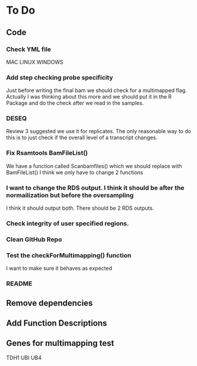 # To Do

## Code

### Check YML file
MAC
LINUX
WINDOWS

### Add step checking probe specificity
Just before writing the final bam we should check for a multimapped flag.
  Actually I was thinking about this more and we should put it in the R Package and do the check after we read in the samples.

### DESEQ 
Review 3 suggested we use it for replicates. The only reasonable way to do this is to just check if the overall level of a transcript changes. 

### Fix Rsamtools BamFileList()
We have a function called Scanbamfiles() which we should replace with BamFileList()
I think we only have to change 2 functions

### I want to change the RDS output. I think it should be after the normailization but before the oversampling
I think it should output both. There should be 2 RDS outputs.

### Check integrity of user specified regions.  

### Clean GitHub Repo

### Test the checkForMultimapping() function
I want to make sure it behaves as expected

### README
## Remove dependencies
## Add Function Descriptions

## Genes for multimapping test
TDH1
UBI UB4
